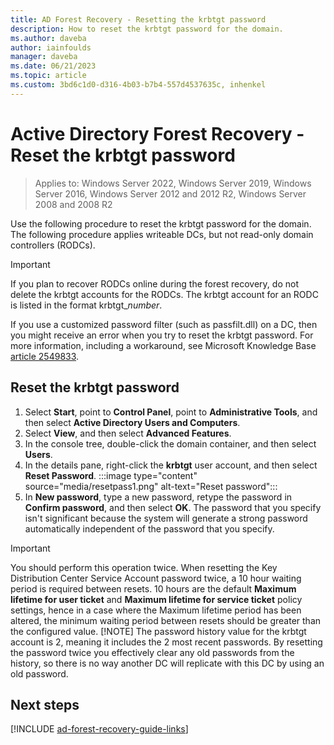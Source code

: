```yaml
---
title: AD Forest Recovery - Resetting the krbtgt password
description: How to reset the krbtgt password for the domain. 
ms.author: daveba
author: iainfoulds
manager: daveba
ms.date: 06/21/2023
ms.topic: article
ms.custom: 3bd6c1d0-d316-4b03-b7b4-557d4537635c, inhenkel
---
```


# Active Directory Forest Recovery - Reset the krbtgt password

>Applies to: Windows Server 2022, Windows Server 2019, Windows Server 2016, Windows Server 2012 and 2012 R2, Windows Server 2008 and 2008 R2

Use the following procedure to reset the krbtgt password for the domain. The following procedure applies writeable DCs, but not read-only domain controllers (RODCs).

> [!IMPORTANT]
> If you plan to recover RODCs online during the forest recovery, do not delete the krbtgt accounts for the RODCs. The krbtgt account for an RODC is listed in the format krbtgt_*number*.
>
> If you use a customized password filter (such as passfilt.dll) on a DC, then you might receive an error when you try to reset the krbtgt password. For more information, including a workaround, see Microsoft Knowledge Base [article 2549833](https://support.microsoft.com/kb/2549833).

## Reset the krbtgt password

1. Select **Start**, point to **Control Panel**, point to **Administrative Tools**, and then select **Active Directory Users and Computers**.
1. Select **View**, and then select **Advanced Features**.
1. In the console tree, double-click the domain container, and then select **Users**.
1. In the details pane, right-click the **krbtgt** user account, and then select **Reset Password**.
   :::image type="content" source="media/resetpass1.png" alt-text="Reset password":::
1. In **New password**, type a new password, retype the password in **Confirm password**, and then select **OK**. The password that you specify isn't significant because the system will generate a strong password automatically independent of the password that you specify.
> [!IMPORTANT]
> You should perform this operation twice. When resetting the Key Distribution Center Service Account password twice, a 10 hour waiting period is required between resets. 10 hours are the default **Maximum lifetime for user ticket** and **Maximum lifetime for service ticket** policy settings, hence in a case where the Maximum lifetime period has been altered, the minimum waiting period between resets should be greater than the configured value.
> [!NOTE]
> The password history value for the krbtgt account is 2, meaning it includes the 2 most recent passwords. By resetting the password twice you effectively clear any old passwords from the history, so there is no way another DC will replicate with this DC by using an old password.

## Next steps

[!INCLUDE [ad-forest-recovery-guide-links](includes/ad-forest-recovery-guide-links.md)]
